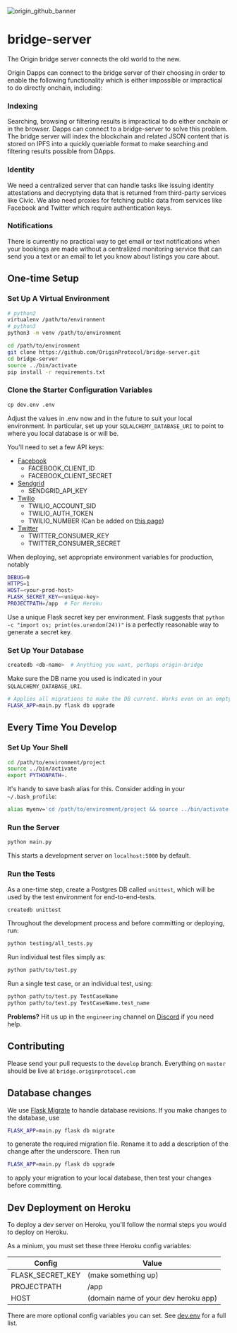 ![origin_github_banner](https://user-images.githubusercontent.com/673455/37314301-f8db9a90-2618-11e8-8fee-b44f38febf38.png)

# bridge-server

The Origin bridge server connects the old world to the new.

Origin Dapps can connect to the bridge server of their choosing in order to enable the following functionality which is either impossible or impractical to do directly onchain, including:

### Indexing

Searching, browsing or filtering results is impractical to do either onchain or in the browser. Dapps can connect to a bridge-server to solve this problem. The bridge server will index the blockchain and related JSON content that is stored on IPFS into a quickly queriable format to make searching and filtering results possible from DApps.

### Identity

We need a centralized server that can handle tasks like issuing identity attestations and decryptying data that is returned from third-party services like Civic. We also need proxies for fetching public data from services like Facebook and Twitter which require authentication keys.

### Notifications

There is currently no practical way to get email or text notifications when your bookings are made without a centralized monitoring service that can send you a text or an email to let you know about listings you care about.

## One-time Setup

### Set Up A Virtual Environment

```bash
# python2
virtualenv /path/to/environment
# python3
python3 -m venv /path/to/environment

cd /path/to/environment
git clone https://github.com/OriginProtocol/bridge-server.git
cd bridge-server
source ../bin/activate
pip install -r requirements.txt
```

### Clone the Starter Configuration Variables

```python
cp dev.env .env
```

Adjust the values in .env now and in the future to suit your local environment. In particular, set up your ```SQLALCHEMY_DATABASE_URI```
to point to where you local database is or will be.

You'll need to set a few API keys:
- [Facebook](https://developers.facebook.com/docs/facebook-login/manually-build-a-login-flow)
  - FACEBOOK_CLIENT_ID
  - FACEBOOK_CLIENT_SECRET
- [Sendgrid](https://sendgrid.com/docs/Classroom/Send/How_Emails_Are_Sent/api_keys.html)
  - SENDGRID_API_KEY
- [Twilio](https://www.twilio.com/docs/usage/your-request-to-twilio)
  - TWILIO_ACCOUNT_SID
  - TWILIO_AUTH_TOKEN
  - TWILIO_NUMBER (Can be added on [this page](https://www.twilio.com/user/account/phone-numbers/))
- [Twitter](https://developer.twitter.com/en/docs/basics/authentication/guides/access-tokens)
  - TWITTER_CONSUMER_KEY
  - TWITTER_CONSUMER_SECRET

When deploying, set appropriate environment variables for production, notably

```bash
DEBUG=0
HTTPS=1
HOST=<your-prod-host>
FLASK_SECRET_KEY=<unique-key>
PROJECTPATH=/app  # For Heroku
```

Use a unique Flask secret key per environment. Flask suggests that ```python -c "import os; print(os.urandom(24))"```
is a perfectly reasonable way to generate a secret key.

### Set Up Your Database

```bash
createdb <db-name>  # Anything you want, perhaps origin-bridge
```

Make sure the DB name you used is indicated in your ```SQLALCHEMY_DATABASE_URI```.

```bash
# Applies all migrations to make the DB current. Works even on an empty database.
FLASK_APP=main.py flask db upgrade
```

## Every Time You Develop

### Set Up Your Shell

```bash
cd /path/to/environment/project
source ../bin/activate
export PYTHONPATH=.
```

It's handy to save bash alias for this. Consider adding in your ```~/.bash_profile```:

```bash
alias myenv='cd /path/to/environment/project && source ../bin/activate && export PYTHONPATH=.'
```

### Run the Server

```bash
python main.py
```

This starts a development server on ```localhost:5000``` by default.

### Run the Tests

As a one-time step, create a Postgres DB called `unittest`, which will be used by the test environment for end-to-end-tests.

```bash
createdb unittest
```

Throughout the development process and before committing or deploying, run:

```bash
python testing/all_tests.py
```

Run individual test files simply as:

```bash
python path/to/test.py
```

Run a single test case, or an individual test, using:

```bash
python path/to/test.py TestCaseName
python path/to/test.py TestCaseName.test_name
```

**Problems?** Hit us up in the `engineering` channel on [Discord](https://www.originprotocol.com/discord) if you need help.

## Contributing

Please send your pull requests to the `develop` branch. Everything on `master` should be live at `bridge.originprotocol.com`

## Database changes

We use [Flask Migrate](https://flask-migrate.readthedocs.io/en/latest/) to handle database revisions. If you make changes to the database, use

```bash
FLASK_APP=main.py flask db migrate
```

to generate the required migration file. Rename it to add a description of the change after the underscore. Then run

```bash
FLASK_APP=main.py flask db upgrade
```

to apply your migration to your local database, then test your changes before committing.

## Dev Deployment on Heroku

To deploy a dev server on Heroku, you'll follow the normal steps you would to deploy on Heroku.

As a minium, you must set these three Heroku config variables:

|Config          |Value|
|----------------|------|
|FLASK_SECRET_KEY|(make something up)|
|PROJECTPATH     |/app|
|HOST            |(domain name of your dev heroku app)|

There are more optional config variables you can set. See [dev.env](dev.env) for a full list.
